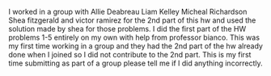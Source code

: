 I worked in a group with Allie Deabreau Liam Kelley Micheal Richardson Shea fitzgerald and victor ramirez for the 2nd part of this hw
and used the solution made by shea for those problems. I did the first part of the HW problems 1-5 entirely on my own with help from professor bianco. This was my first time working in a group and they had the 2nd part of the hw already done
when I joined so I did not contribute to the 2nd part. This is my first time submitting as part of a group please tell me if I did anything
incorrectly.
